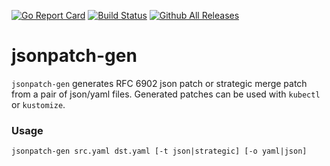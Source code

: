 [![Go Report Card](https://goreportcard.com/badge/gomodules.xyz/jsonpatch-gen)](https://goreportcard.com/report/gomodules.xyz/jsonpatch-gen)
[![Build Status](https://github.com/gomodules/jsonpatch-gen/workflows/CI/badge.svg)](https://github.com/gomodules/jsonpatch-gen/actions?workflow=CI)
[![Github All Releases](https://img.shields.io/github/downloads/gomodules/jsonpatch-gen/total.svg)](https://github.com/gomodules/jsonpatch-gen/releases)

# jsonpatch-gen
`jsonpatch-gen` generates RFC 6902 json patch or strategic merge patch from a pair of json/yaml files. Generated patches can be used with `kubectl` or `kustomize`.

### Usage

```console
jsonpatch-gen src.yaml dst.yaml [-t json|strategic] [-o yaml|json]
```
